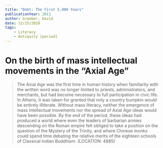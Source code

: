 ```yaml
---
title: "Debt: The First 5,000 Years"
publicationYear: 2011
author: Graeber, David
date: 12/25/2020
tags:
    - Literacy
    - Antiquity [period]
---
```


# On the birth of mass intellectual movements in the “Axial Age”

> The Axial Age was the first time in human history when familiarity with the written word was no longer limited to priests, administrators, and merchants, but had become necessary to full participation in civic life. In Athens, it was taken for granted that only a country bumpkin would be entirely illiterate. Without mass literacy, neither the emergence of mass intellectual movements nor the spread of Axial Age ideas would have been possible. By the end of the period, these ideas had produced a world where even the leaders of barbarian armies descending on the Roman empire felt obliged to take a position on the question of the Mystery of the Trinity, and where Chinese monks could spend time debating the relative merits of the eighteen schools of Classical Indian Buddhism. (LOCATION: 4885)
